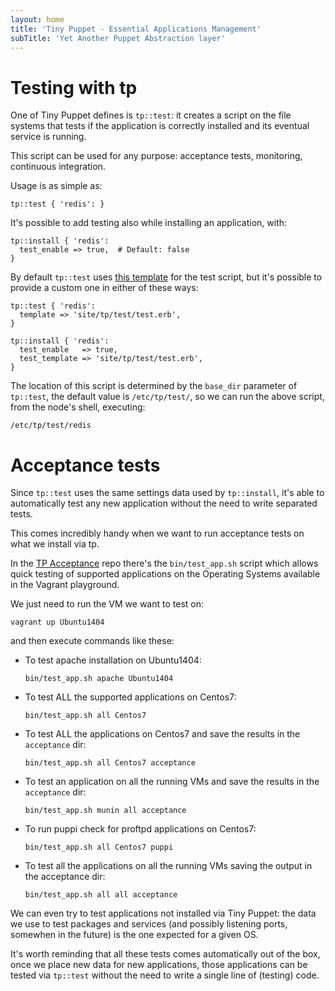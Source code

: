 ```yaml
---
layout: home
title: 'Tiny Puppet - Essential Applications Management'
subTitle: 'Yet Another Puppet Abstraction layer'
---
```


# Testing with tp

One of Tiny Puppet defines is ```tp::test```: it creates a script on the file systems that tests if the application is correctly installed and its eventual service is running.

This script can be used for any purpose: acceptance tests, monitoring, continuous integration.

Usage is as simple as:

    tp::test { 'redis': }

It's possible to add testing also while installing an application, with:

    tp::install { 'redis':
      test_enable => true,  # Default: false
    }

By default ```tp::test``` uses [this template](https://github.com/example42/puppet-tp/blob/master/templates/test/acceptance.erb) for the test script, but it's possible to provide a custom one in either of these ways:

    tp::test { 'redis':
      template => 'site/tp/test/test.erb',
    }

    tp::install { 'redis':
      test_enable   => true,
      test_template => 'site/tp/test/test.erb',
    }

The location of this script is determined by the ```base_dir``` parameter of ```tp::test```, the default value is ```/etc/tp/test/```, so we can run the above script, from the node's shell, executing:

    /etc/tp/test/redis


# Acceptance tests

Since ```tp::test``` uses the same settings data used by ```tp::install```, it's able to automatically test any new application without the need to write separated tests.

This comes incredibly handy when we want to run acceptance tests on what we install via tp.

In the [TP Acceptance](https://github.com/example42/tp-acceptance) repo there's the ```bin/test_app.sh``` script which allows quick testing of supported applications on the Operating Systems available in the Vagrant playground.

We just need to run the VM we want to test on:

    vagrant up Ubuntu1404

and then execute commands like these:

  - To test apache installation on Ubuntu1404:

        bin/test_app.sh apache Ubuntu1404

  - To test ALL the supported applications on Centos7:

        bin/test_app.sh all Centos7

  - To test ALL the applications on Centos7 and save the results in the ```acceptance``` dir:

        bin/test_app.sh all Centos7 acceptance

  - To test an application on all the running VMs and save the results in the ```acceptance``` dir:

        bin/test_app.sh munin all acceptance

  - To run puppi check for proftpd applications on Centos7:

        bin/test_app.sh all Centos7 puppi

  - To test all the applications on all the running VMs saving the output in the acceptance dir:

        bin/test_app.sh all all acceptance

We can even try to test applications not installed via Tiny Puppet: the data we use to test packages and services (and possibly listening ports, somewhen in the future) is the one expected for a given OS.

It's worth reminding that all these tests comes automatically out of the box, once we place new data for new applications, those applications can be tested via ```tp::test``` without the need to write a single line of (testing) code.
